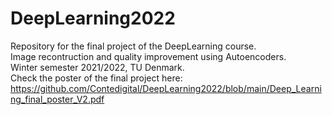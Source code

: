 # DeepLearning2022
Repository for the final project of the DeepLearning course. <br>
Image recontruction and quality improvement using Autoencoders.<br>
Winter semester 2021/2022, TU Denmark.<br>
Check the poster of the final project here:<br>
https://github.com/Contedigital/DeepLearning2022/blob/main/Deep_Learning_final_poster_V2.pdf
